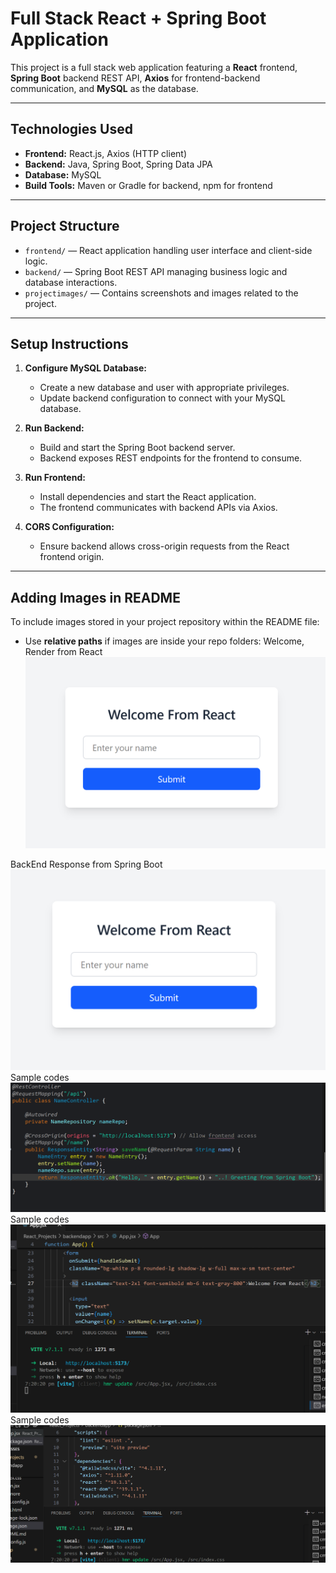 # Full Stack React + Spring Boot Application

This project is a full stack web application featuring a **React** frontend, **Spring Boot** backend REST API, **Axios** for frontend-backend communication, and **MySQL** as the database.

---

## Technologies Used

- **Frontend:** React.js, Axios (HTTP client)
- **Backend:** Java, Spring Boot, Spring Data JPA
- **Database:** MySQL
- **Build Tools:** Maven or Gradle for backend, npm for frontend

---

## Project Structure

- `frontend/` — React application handling user interface and client-side logic.
- `backend/` — Spring Boot REST API managing business logic and database interactions.
- `projectimages/` — Contains screenshots and images related to the project.

---

## Setup Instructions

1. **Configure MySQL Database:**

   - Create a new database and user with appropriate privileges.
   - Update backend configuration to connect with your MySQL database.

2. **Run Backend:**

   - Build and start the Spring Boot backend server.
   - Backend exposes REST endpoints for the frontend to consume.

3. **Run Frontend:**

   - Install dependencies and start the React application.
   - The frontend communicates with backend APIs via Axios.

4. **CORS Configuration:**

   - Ensure backend allows cross-origin requests from the React frontend origin.

---
## Adding Images in README

To include images stored in your project repository within the README file:

- Use **relative paths** if images are inside your repo folders:
Welcome, Render from React
![React Render](Images/welcome.png)  

BackEnd Response from Spring Boot
![Backend Response](Images/welcome.png)  
Sample codes
![Sample Codes 1](Images/list1.png)  
Sample codes
![Sample Codes 2](Images/list2.png)
Sample codes
![Sample Codes 3](Images/list3.png)  

